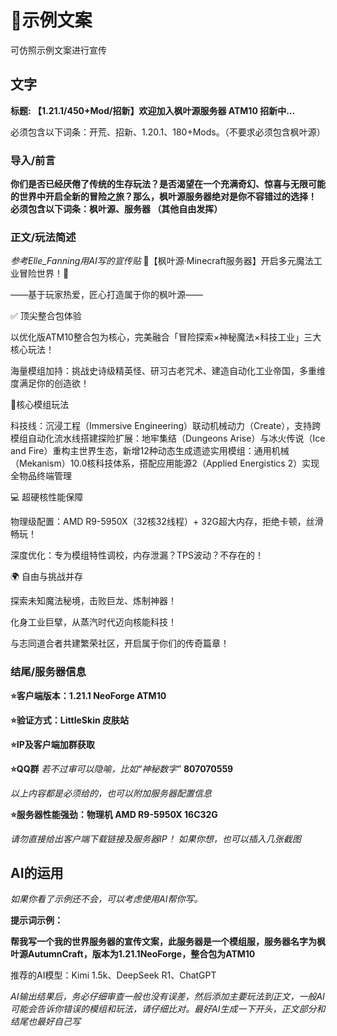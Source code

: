 # 📜示例文案

可仿照示例文案进行宣传

## 文字

**标题: 【1.21.1/450+Mod/招新】欢迎加入枫叶源服务器 ATM10 招新中...**

必须包含以下词条：开荒、招新、1.20.1、180+Mods。（不要求必须包含枫叶源）

### 导入/前言 

**你们是否已经厌倦了传统的生存玩法？是否渴望在一个充满奇幻、惊喜与无限可能的世界中开启全新的冒险之旅？那么，枫叶源服务器绝对是你不容错过的选择！ 必须包含以下词条：枫叶源、服务器 （其他自由发挥）**

### 正文/玩法简述 

*参考Elle_Fanning用AI写的宣传贴*
🌟【枫叶源·Minecraft服务器】开启多元魔法工业冒险世界！🌟

——基于玩家热爱，匠心打造属于你的枫叶源——

✅ 顶尖整合包体验

以优化版ATM10整合包为核心，完美融合「冒险探索×神秘魔法×科技工业」三大核心玩法！

海量模组加持：挑战史诗级精英怪、研习古老咒术、建造自动化工业帝国，多重维度满足你的创造欲！

🌟核心模组玩法

​科技线：沉浸工程（Immersive Engineering）联动机械动力（Create），支持跨模组自动化流水线搭建
​探险扩展：地牢集结（Dungeons Arise）与冰火传说（Ice and Fire）重构主世界生态，新增12种动态生成遗迹
​实用模组：通用机械（Mekanism）10.0核科技体系，搭配应用能源2（Applied Energistics 2）实现全物品终端管理

💻 超硬核性能保障

物理级配置：AMD R9-5950X（32核32线程）+ 32G超大内存，拒绝卡顿，丝滑畅玩！

深度优化：专为模组特性调校，内存泄漏？TPS波动？不存在的！

🌍 自由与挑战并存

探索未知魔法秘境，击败巨龙、炼制神器！

化身工业巨擘，从蒸汽时代迈向核能科技！

与志同道合者共建繁荣社区，开启属于你们的传奇篇章！

### 结尾/服务器信息 

**⭐客户端版本：1.21.1 NeoForge ATM10**

**⭐验证方式：LittleSkin 皮肤站**

**⭐IP及客户端加群获取**

**⭐QQ群** *若不过审可以隐喻，比如“神秘数字”* **807070559**

*以上内容都是必须给的，也可以附加服务器配置信息*

**⭐服务器性能强劲：物理机 AMD R9-5950X 16C32G**

*请勿直接给出客户端下载链接及服务器IP！ 如果你想，也可以插入几张截图*

## AI的运用 

*如果你看了示例还不会，可以考虑使用AI帮你写。*

**提示词示例：**

**帮我写一个我的世界服务器的宣传文案，此服务器是一个模组服，服务器名字为枫叶源AutumnCraft，版本为1.21.1NeoForge，整合包为ATM10**

推荐的AI模型：Kimi 1.5k、DeepSeek R1、ChatGPT

*AI输出结果后，务必仔细审查一般也没有误差，然后添加主要玩法到正文，一般AI可能会告诉你错误的模组和玩法，请仔细比对。最好AI生成一下开头，正文部分和结尾也最好自己写*